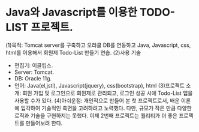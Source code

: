 # Java와 Javascript를 이용한 TODO-LIST 프로젝트.
(1)목적: Tomcat server를 구축하고 오라클 DB를 연동하고 Java, Javascript, css, html를 이용해서 회원제 Todo-List 만들기 연습.
(2)사용 기술
- 편집기: 이클립스.
- Server: Tomcat.
- DB: Oracle 11g.
- 언어: Java(el,jstl), Javascript(jquery), css(bootstrap), html
(3)프로젝트 소개: 회원 가입 및 로그인으로 회원제로 관리되고, 로그인 성공 시에 Todo-List 앱을 사용할 수가 있다.
(4)아쉬운점: 개인적으로 만들어 본 첫 프로젝트로서, 배운 이론에 입각하여 기술적인 측면을 고려하려고 노력했다. 다만, 규모가 작은 만큼 다양한 로직과 기술을 구현하지는 못했다.
이제 2번째 프로젝트는 퀄리티가 더 좋은 프로젝트를 만들어보려 한다.
